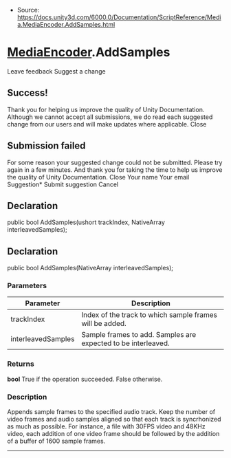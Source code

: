 * Source: https://docs.unity3d.com/6000.0/Documentation/ScriptReference/Media.MediaEncoder.AddSamples.html

#  [MediaEncoder](https://docs.unity3d.com/6000.0/Documentation/ScriptReference/Media.MediaEncoder.html).AddSamples
Leave feedback
Suggest a change
## Success!
Thank you for helping us improve the quality of Unity Documentation. Although we cannot accept all submissions, we do read each suggested change from our users and will make updates where applicable.
Close
## Submission failed
For some reason your suggested change could not be submitted. Please <a>try again</a> in a few minutes. And thank you for taking the time to help us improve the quality of Unity Documentation.
Close
Your name Your email Suggestion* Submit suggestion
Cancel
## Declaration
public bool AddSamples(ushort trackIndex, NativeArray<float> interleavedSamples); 
## Declaration
public bool AddSamples(NativeArray<float> interleavedSamples); 
### Parameters
Parameter | Description  
---|---  
trackIndex | Index of the track to which sample frames will be added.  
interleavedSamples | Sample frames to add. Samples are expected to be interleaved.  
### Returns
**bool** True if the operation succeeded. False otherwise. 
### Description
Appends sample frames to the specified audio track.
Keep the number of video frames and audio samples aligned so that each track is syncrhonized as much as possible. For instance, a file with 30FPS video and 48KHz video, each addition of one video frame should be followed by the addition of a buffer of 1600 sample frames.
* * *
